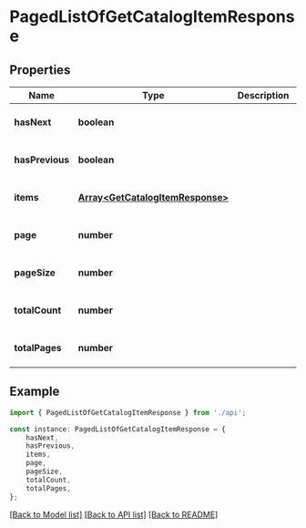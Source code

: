 # PagedListOfGetCatalogItemResponse


## Properties

Name | Type | Description | Notes
------------ | ------------- | ------------- | -------------
**hasNext** | **boolean** |  | [optional] [default to undefined]
**hasPrevious** | **boolean** |  | [optional] [default to undefined]
**items** | [**Array&lt;GetCatalogItemResponse&gt;**](GetCatalogItemResponse.md) |  | [optional] [default to undefined]
**page** | **number** |  | [optional] [default to undefined]
**pageSize** | **number** |  | [optional] [default to undefined]
**totalCount** | **number** |  | [optional] [default to undefined]
**totalPages** | **number** |  | [optional] [default to undefined]

## Example

```typescript
import { PagedListOfGetCatalogItemResponse } from './api';

const instance: PagedListOfGetCatalogItemResponse = {
    hasNext,
    hasPrevious,
    items,
    page,
    pageSize,
    totalCount,
    totalPages,
};
```

[[Back to Model list]](../README.md#documentation-for-models) [[Back to API list]](../README.md#documentation-for-api-endpoints) [[Back to README]](../README.md)
